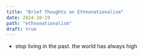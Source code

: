 ```yaml
---
title: "Brief Thoughts on Ethnonationalism"
date: 2024-10-19
path: "ethnonationalism"
draft: true
---
```


- stop living in the past. the world has always high
